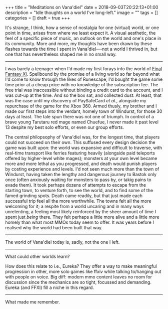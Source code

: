 +++
title = "Meditations on Vana'diel"
date = 2018-09-03T20:22:13+01:00
description = "Idle thoughts on a world I've long-left."
image = ""
tags = []
categories = []
draft = true
+++

It's strange, I think, how a sense of nostalgia for one (virtual) world, or one point in time, arises from where we least expect it.
A visual aesthetic, the feel of a specific piece of music, an outlook on the world and one's place in its community.
More and more, my thoughts have been drawn by these flashes towards the time I spent in Vana'diel---not a world I thrived in, but one that has nevertheless shaped me in no small way.

<!--more-->

---

I was barely a teenager when I'd made my first forays into the world of [Final Fantasy XI](http://www.finalfantasyxi.com/).
Spellbound by the promise of a living world so far beyond what I'd come to know through the likes of Runescape, I'd bought the game some time prior at a cheap price with no knowledge of the subscription fee.
The free trial was inaccessible without binding a credit card to the account, and I was cut-up at the time.
And so the box sat, and collected dust.
At least, that was the case until my discovery of PaySafeCard *et al.*, alongside my repurchase of the game for the Xbox 360.
Armed thusly, my brother and I made our first steps into the verdant, homely town of Windurst, for those 30 days at least.
The tale spun there was not one of triumph.
In control of a brave young Tarutaru red mage named Chuefue, I never made it past level 13 despite my best solo efforts, or even our group efforts.

The central philopsophy of Vana'diel was, for the longest time, that players could not succeed on their own.
This suffused every design decision the game was built upon: the world was expansive and difficult to traverse, with real-time transport like ferries featuring heavily (alongside paid teleports offered by higher-level white mages); monsters at your own level became more and more lethal as you progressed, and death would punish players by costing experience and levels.
I'd not seen much more than the town of Windurst, having taken the lengthy and dangerous journey to Bastok only once (often anxiously waiting for monsters to pass by, or takig pains to evade them).
It took perhaps dozens of attempts to escape from the starting town, to venture forth, to see the world, and to find some of the famed grinding spots.
Death came readily, but that just made each successful trip feel all the more worthwhile.
The towns felt all the more welcoming for it; a respite from a world uncaring and in many ways unrelenting, a feeling most likely reinforced by the sheer amount of time I spent just *being* there.
They felt perhaps a little more alive and a little more homely than what most MMOs today seem to offer.
It was years before I realised why the world had been built that way.

---

<!-- Returning. -->
The world of Vana'diel today is, sadly, not the one I left.

---

What could other worlds learn?

How does this relate to i.e., Eureka? They offer a way to make meaningful progression in other, more solo games like ffxiv while talking to/hanging out with people on voice.
Big diff: modern mmo content leaves no room for discussion since the mechanics are so tight, focussed  and demanding. Eureka (and FFXI) fill a niche in this regard.


---

What made me remember.